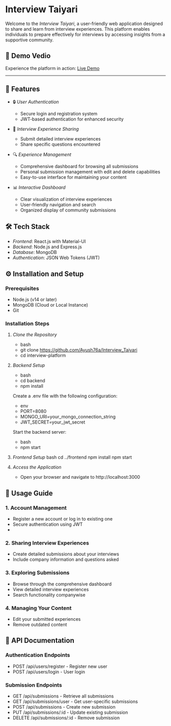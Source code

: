 # Interview Taiyari 
Welcome to the *Interview Taiyari*, a user-friendly web application designed to share and learn from interview experiences. This platform enables individuals to prepare effectively for interviews by accessing insights from a supportive community.

## 🚀 Demo Vedio

Experience the platform in action: [Live Demo]()

---
## 🌟 Features

- 🔒 *User Authentication*
  - Secure login and registration system
  - JWT-based authentication for enhanced security
  
- 📝 *Interview Experience Sharing*
  - Submit detailed interview experiences
  - Share specific questions encountered
  
- 🔍 *Experience Management*
  - Comprehensive dashboard for browsing all submissions
  - Personal submission management with edit and delete capabilities
  - Easy-to-use interface for maintaining your content

- 📊 *Interactive Dashboard*
  - Clear visualization of interview experiences
  - User-friendly navigation and search
  - Organized display of community submissions

## 🛠️ Tech Stack

- *Frontend*: React.js with Material-UI
- *Backend*: Node.js and Express.js
- *Database*: MongoDB
- *Authentication*: JSON Web Tokens (JWT)

## ⚙️ Installation and Setup

### Prerequisites

- Node.js (v14 or later)
- MongoDB (Cloud or Local Instance)
- Git

### Installation Steps

1. *Clone the Repository*
   - bash
   - git clone https://github.com/Ayush76a/Interview_Taiyari
   - cd interview-platform
   

2. *Backend Setup*
   - bash
   - cd backend
   - npm install
   

   Create a .env file with the following configuration:
   - env
   - PORT=8080
   - MONGO_URI=your_mongo_connection_string
   - JWT_SECRET=your_jwt_secret
   

   Start the backend server:
   - bash
   - npm start
   

3. *Frontend Setup*
   bash
   cd ../frontend
   npm install
   npm start
   

4. *Access the Application*
   - Open your browser and navigate to http://localhost:3000

## 📖 Usage Guide

### 1. Account Management
- Register a new account or log in to existing one
- Secure authentication using JWT
- 
### 2. Sharing Interview Experiences
- Create detailed submissions about your interviews
- Include company information and questions asked

### 3. Exploring Submissions
- Browse through the comprehensive dashboard
- View detailed interview experiences
- Search functionality companywise

### 4. Managing Your Content
- Edit your submitted experiences
- Remove outdated content

## 🔗 API Documentation

### Authentication Endpoints

- POST /api/users/register  - Register new user
- POST /api/users/login     - User login


### Submission Endpoints

- GET    /api/submissions       - Retrieve all submissions
- GET    /api/submissions/user  - Get user-specific submissions
- POST   /api/submissions      - Create new submission
- PUT    /api/submissions/:id  - Update existing submission
- DELETE /api/submissions/:id  - Remove submission
